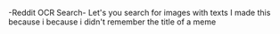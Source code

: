 -Reddit OCR Search-
Let's you search for images with texts
I made this because i because i didn't remember the title of a meme
